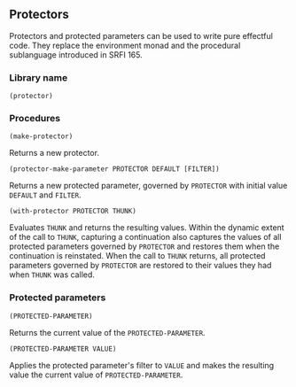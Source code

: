 ## Protectors

Protectors and protected parameters can be used to write pure effectful code.  They replace the environment monad and the procedural sublanguage introduced in SRFI 165.

### Library name

`(protector)`

### Procedures

`(make-protector)`

Returns a new protector.

`(protector-make-parameter PROTECTOR DEFAULT [FILTER])`

Returns a new protected parameter, governed by `PROTECTOR` with initial value `DEFAULT` and `FILTER`.

`(with-protector PROTECTOR THUNK)`

Evaluates `THUNK` and returns the resulting values.  Within the dynamic extent of the call to `THUNK`, capturing a continuation also captures the values of all protected parameters governed by `PROTECTOR` and restores them when the continuation is reinstated.  When the call to `THUNK` returns, all protected parameters governed by `PROTECTOR` are restored to their values they had when `THUNK` was called.

### Protected parameters

`(PROTECTED-PARAMETER)`

Returns the current value of the `PROTECTED-PARAMETER`.

`(PROTECTED-PARAMETER VALUE)`

Applies the protected parameter's filter to `VALUE` and makes the resulting value the current value of `PROTECTED-PARAMETER`.
